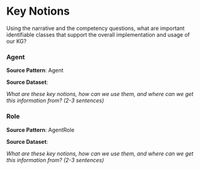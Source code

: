 # Key Notions
Using the narrative and the competency questions, what are important identifiable classes that support the overall implementation and usage of our KG?

### Agent
**Source Pattern**: Agent

**Source Dataset**: 

*What are these key notions, how can we use them, and where can we get this information from? (2-3 sentences)*

### Role
**Source Pattern**: AgentRole

**Source Dataset**: 

*What are these key notions, how can we use them, and where can we get this information from? (2-3 sentences)*

